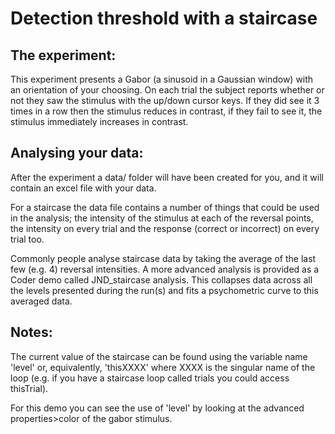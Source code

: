 # Detection threshold with a staircase

## The experiment: 

This experiment presents a Gabor (a sinusoid in a Gaussian window) with an orientation of your choosing. On each trial the subject reports whether or not they saw the stimulus with the up/down cursor keys. If they did see it 3 times in a row then the stimulus reduces in contrast, if they fail to see it, the stimulus immediately increases in contrast.

## Analysing your data:

After the experiment a data/ folder will have been created for you, and it will contain an excel file with your data.

For a staircase the data file contains a number of things that could be used in the analysis; the intensity of the stimulus at each of the reversal points, the intensity on every trial and the response (correct or incorrect) on every trial too.
    
Commonly people analyse staircase data by taking the average of the last few (e.g. 4) reversal intensities. A more advanced analysis is provided as a Coder demo called JND_staircase analysis. This collapses data across all the levels presented during the run(s) and fits a psychometric curve to this
averaged data.

## Notes: 
The current value of the staircase can be found using the variable name 'level' or, equivalently, 'thisXXXX' where XXXX is the singular name of the loop (e.g. if you have a staircase loop called trials you could access thisTrial).

For this demo you can see the use of 'level' by looking at the advanced
properties>color of the gabor stimulus.
